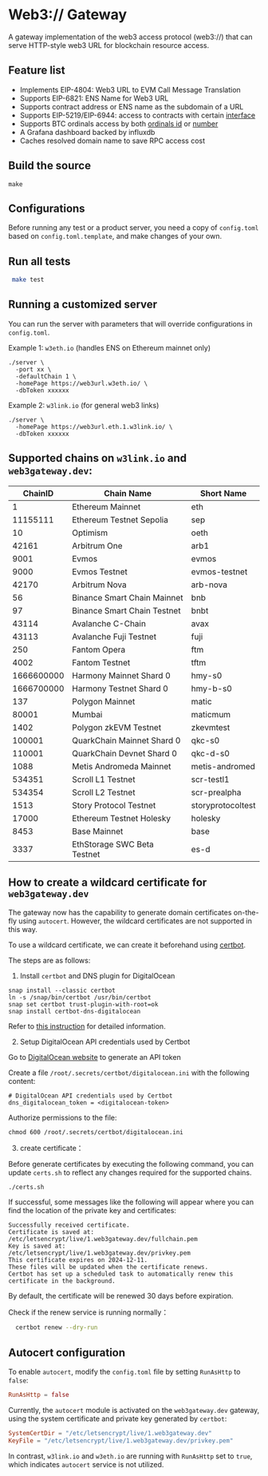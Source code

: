 # Web3:// Gateway
A gateway implementation of the web3 access protocol (web3://) that can serve HTTP-style web3 URL for blockchain resource access.

## Feature list
* Implements EIP-4804: Web3 URL to EVM Call Message Translation
* Supports EIP-6821: ENS Name for Web3 URL
* Supports contract address or ENS name as the subdomain of a URL
* Supports EIP-5219/EIP-6944: access to contracts with certain [interface](https://eips.ethereum.org/assets/eip-5219/IDecentralizedApp.sol)
* Supports BTC ordinals access by both [ordinals id](https://ordinals.btc.w3link.io/txid/83997e2cfad159dd6f1fde263d0dbca88879e747c6ccf2b7fcfc0f5638c17511i0) or [number](https://ordinals.btc.w3link.io/number/2232)
* A Grafana dashboard backed by influxdb
* Caches resolved domain name to save RPC access cost

## Build the source

```
make
```
## Configurations

Before running any test or a product server, you need a copy of `config.toml` based on `config.toml.template`, 
and make changes of your own. 

## Run all tests

```sh
 make test
```

##  Running a customized server

You can run the server with parameters that will override configurations in `config.toml`. 

Example 1: `w3eth.io` (handles ENS on Ethereum mainnet only)
```
./server \
  -port xx \
  -defaultChain 1 \
  -homePage https://web3url.w3eth.io/ \
  -dbToken xxxxxx
```

Example 2: `w3link.io` (for general web3 links)
```
./server \
  -homePage https://web3url.eth.1.w3link.io/ \
  -dbToken xxxxxx
```

## Supported chains on `w3link.io` and `web3gateway.dev`:

|ChainID|Chain Name|Short Name|
|----|----|----|
|1|Ethereum Mainnet|eth|
|11155111|Ethereum Testnet Sepolia|sep|
|10|Optimism|oeth|
|42161|Arbitrum One|arb1|
|9001|Evmos|evmos|
|9000|Evmos Testnet|evmos-testnet|
|42170|Arbitrum Nova|arb-nova|
|56|Binance Smart Chain Mainnet|bnb|
|97|Binance Smart Chain Testnet|bnbt|
|43114|Avalanche C-Chain|avax|
|43113|Avalanche Fuji Testnet|fuji|
|250|Fantom Opera|ftm|
|4002|Fantom Testnet|tftm|
|1666600000|Harmony Mainnet Shard 0|hmy-s0|
|1666700000|Harmony Testnet Shard 0|hmy-b-s0|
|137|Polygon Mainnet|matic|
|80001|Mumbai|maticmum|
|1402|Polygon zkEVM Testnet|zkevmtest|
|100001|QuarkChain Mainnet Shard 0|qkc-s0|
|110001|QuarkChain Devnet Shard 0|qkc-d-s0|
|1088|Metis Andromeda Mainnet|metis-andromed|
|534351|Scroll L1 Testnet|scr-testl1|
|534354|Scroll L2 Testnet|scr-prealpha|
|1513|Story Protocol Testnet|storyprotocoltest|
|17000|Ethereum Testnet Holesky|holesky|
|8453|Base Mainnet|base|
|3337|EthStorage SWC Beta Testnet|es-d|

## How to create a wildcard certificate for `web3gateway.dev`

The gateway now has the capability to generate domain certificates on-the-fly using `autocert`. 
However, the wildcard certificates are not supported in this way.

To use a wildcard certificate, we can create it beforehand using [certbot](certbot.eff.org).

The steps are as follows:

1. Install `certbot` and DNS plugin for DigitalOcean

```
snap install --classic certbot
ln -s /snap/bin/certbot /usr/bin/certbot
snap set certbot trust-plugin-with-root=ok
snap install certbot-dns-digitalocean
```
Refer to [this instruction](https://certbot.eff.org/instructions?ws=other&os=ubuntufocal&tab=wildcard) for detailed information.

2. Setup DigitalOcean API credentials used by Certbot

Go to [DigitalOcean website](https://cloud.digitalocean.com/account/api/tokens?i=8b4851&preserveScrollPosition=true) to generate an API token

Create a file `/root/.secrets/certbot/digitalocean.ini` with the following content:
```
# DigitalOcean API credentials used by Certbot
dns_digitalocean_token = <digitalocean-token>
```

Authorize permissions to the file:

```
chmod 600 /root/.secrets/certbot/digitalocean.ini
```

 3. create certificate：

Before generate certificates by executing the following command, you can update `certs.sh` to reflect any changes required for the supported chains.

 ```bash
 ./certs.sh
```
If successful, some messages like the following will appear where you can find the location of the private key and certificates:

```
Successfully received certificate.
Certificate is saved at: /etc/letsencrypt/live/1.web3gateway.dev/fullchain.pem
Key is saved at:         /etc/letsencrypt/live/1.web3gateway.dev/privkey.pem
This certificate expires on 2024-12-11.
These files will be updated when the certificate renews.
Certbot has set up a scheduled task to automatically renew this certificate in the background.
```

By default, the certificate will be renewed 30 days before expiration. 


Check if the renew service is running normally：

```bash
  certbot renew --dry-run
```

## Autocert configuration

To enable `autocert`, modify the `config.toml` file by setting `RunAsHttp` to `false`:

```toml
RunAsHttp = false
```
Currently, the `autocert` module is activated on the `web3gateway.dev` gateway, using the system certificate and private key generated by `certbot`:

```toml
SystemCertDir = "/etc/letsencrypt/live/1.web3gateway.dev"
KeyFile = "/etc/letsencrypt/live/1.web3gateway.dev/privkey.pem"
```

In contrast, `w3link.io` and `w3eth.io` are running with `RunAsHttp` set to `true`, which indicates `autocert` service is not utilized.
